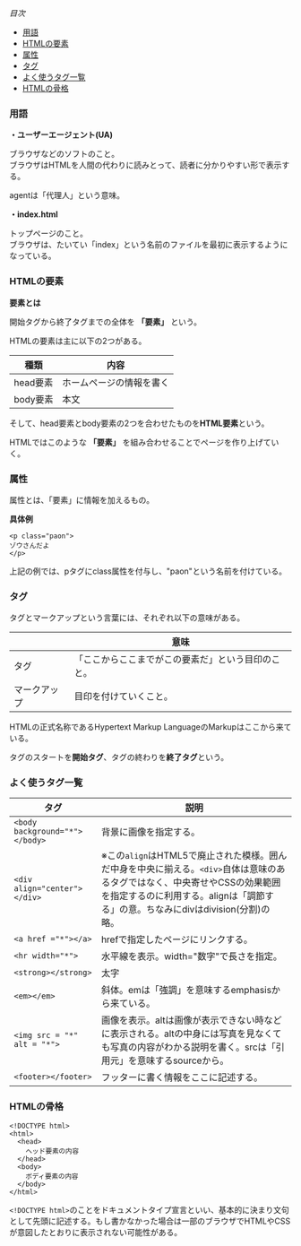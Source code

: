 *目次*
* [用語](#用語)
* [HTMLの要素](#HTMLの要素)
* [属性](#属性)
* [タグ](#タグ)
* [よく使うタグ一覧](#よく使うタグ一覧)
* [HTMLの骨格](#HTMLの骨格)

### 用語

**・ユーザーエージェント(UA)**

ブラウザなどのソフトのこと。  
ブラウザはHTMLを人間の代わりに読みとって、読者に分かりやすい形で表示する。  

agentは「代理人」という意味。

**・index.html**

トップページのこと。  
ブラウザは、たいてい「index」という名前のファイルを最初に表示するようになっている。

### HTMLの要素

**要素とは**
 
開始タグから終了タグまでの全体を **「要素」** という。

HTMLの要素は主に以下の2つがある。

|種類|内容|
|-|-|
|head要素|ホームページの情報を書く|
|body要素|本文|

そして、head要素とbody要素の2つを合わせたものを**HTML要素**という。

HTMLではこのような **「要素」** を組み合わせることでページを作り上げていく。

### 属性

属性とは、「要素」に情報を加えるもの。

**具体例**

```
<p class="paon">
ゾウさんだよ
</p> 
```

上記の例では、pタグにclass属性を付与し、"paon"という名前を付けている。

### タグ

タグとマークアップという言葉には、それぞれ以下の意味がある。

||意味|
|-|-|
|タグ|「ここからここまでがこの要素だ」という目印のこと。|
|マークアップ|目印を付けていくこと。|

HTMLの正式名称であるHypertext Markup LanguageのMarkupはここから来ている。

タグのスタートを**開始タグ**、タグの終わりを**終了タグ**という。

### よく使うタグ一覧

|タグ|説明|
|-|-|
|`<body background="*"></body>`|背景に画像を指定する。|
|`<div align="center"></div>`|※この`align`はHTML5で廃止された模様。囲んだ中身を中央に揃える。`<div>`自体は意味のあるタグではなく、中央寄せやCSSの効果範囲を指定するのに利用する。alignは「調節する」の意。ちなみにdivはdivision(分割)の略。|
|`<a href ="*"></a>`|hrefで指定したページにリンクする。|
|`<hr width="*">`|水平線を表示。width="数字"で長さを指定。|
|`<strong></strong>`|太字|
|`<em></em>`|斜体。emは「強調」を意味するemphasisから来ている。|
|`<img src = "*" alt = "*">`|画像を表示。altは画像が表示できない時などに表示される。altの中身には写真を見なくても写真の内容がわかる説明を書く。srcは「引用元」を意味するsourceから。|
|`<footer></footer>`|フッターに書く情報をここに記述する。|

### HTMLの骨格

```
<!DOCTYPE html>
<html>
  <head>
    ヘッド要素の内容
  </head>
  <body>
    ボディ要素の内容
  </body>
</html>
```

`<!DOCTYPE html>`のことをドキュメントタイプ宣言といい、基本的に決まり文句として先頭に記述する。もし書かなかった場合は一部のブラウザでHTMLやCSSが意図したとおりに表示されない可能性がある。  


